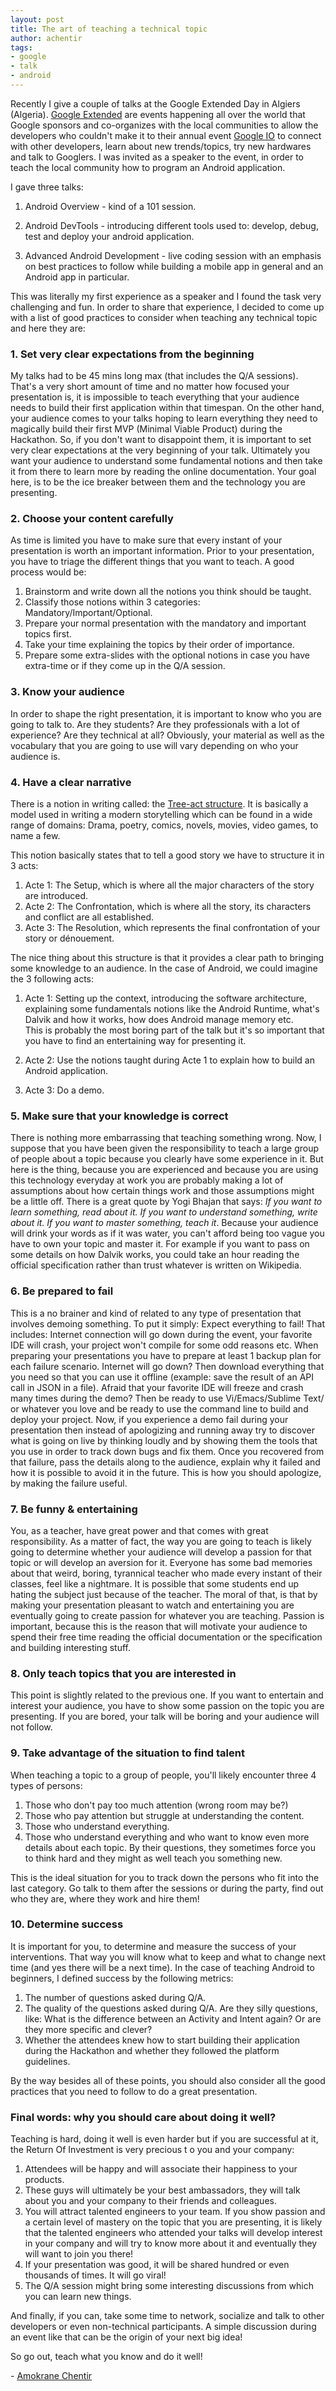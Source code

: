 ```yaml
---
layout: post
title: The art of teaching a technical topic
author: achentir
tags:
- google
- talk
- android
---
```


Recently I give a couple of talks at the Google Extended 
Day in Algiers (Algeria). [Google Extended](https://developers.google.com/events/io/io-extended) 
are events happening all over the world that Google sponsors and co-organizes with 
the local communities to allow the developers who couldn't make it to their annual event
[Google IO](https://developers.google.com/events/io/) to connect with other developers, 
learn about new trends/topics, try new hardwares and talk to Googlers. I was invited as a speaker 
to the event, in order to teach the local community how to program an Android application. 

I gave three talks: 

1. Android Overview - kind of a 101 session.

2. Android DevTools - introducing different tools used to: develop, debug, test and deploy
   your android application.

3. Advanced Android Development - live coding session with an emphasis on best practices 
   to follow while building a mobile app in general and an Android app in particular.

This was literally my first experience as a speaker and I found the task very 
challenging and fun.  In order to share that experience, I decided to come up with a 
list of good practices to consider when teaching any technical topic and here they are:

### 1. Set very clear expectations from the beginning
My talks had to be 45 mins long max (that includes the Q/A sessions). That's a very short 
amount of time and no matter how focused your presentation is, it is impossible to teach 
everything that your audience needs to build their first application within that timespan. 
On the other hand, your audience comes to your talks hoping to learn everything they need 
to magically build their first MVP (Minimal Viable Product) during the Hackathon. 
So, if you don't want to disappoint them, it is important to set very clear expectations 
at the very beginning of your talk. Ultimately you want your audience to understand some 
fundamental notions and then take it from there to learn more by reading the online documentation. 
Your goal here, is to be the ice breaker between them and the technology you are presenting. 

### 2. Choose your content carefully
As time is limited you have to make sure that every instant of your presentation is worth 
an important information. Prior to your presentation, you have to triage the different things that 
you want to teach. A good process would be:

1. Brainstorm and write down all the notions you think should be taught.
2. Classify those notions within 3 categories: Mandatory/Important/Optional. 
3. Prepare your normal presentation with the mandatory and important topics first. 
4. Take your time explaining the topics by their order of importance.
5. Prepare some extra-slides with the optional notions in case you have extra-time or if they come up in the Q/A session.

### 3. Know your audience
In order to shape the right presentation, it is important to know who you are going to talk to.  Are they students? 
Are they professionals with a lot of experience? Are they technical at all? Obviously, your material as well as 
the vocabulary that you are going to use will vary depending on who your audience is.

### 4. Have a clear narrative
There is a notion in writing called: the [Tree-act structure](http://en.wikipedia.org/wiki/Three-act_structure). 
It is basically a model used in writing a modern storytelling which can be found in a wide range of 
domains: Drama, poetry, comics, novels, movies, video games, to name a few.

This notion basically states that to tell a good story we have to structure it in 3 acts:

1. Acte 1: The Setup, which is where all the major characters of the story are introduced.
2. Acte 2: The Confrontation, which is where all the story, its characters and conflict are all established.
3. Acte 3: The Resolution, which represents the final confrontation of your story or dénouement.

The nice thing about this structure is that it provides a clear path to bringing some knowledge to 
an audience. In the case of Android, we could imagine the 3 following acts:

1. Acte 1: Setting up the context, introducing the software architecture, explaining some fundamentals notions 
like the Android Runtime, what's Dalvik and how it works,  how does Android manage memory etc.  
This is probably the most boring part of the talk but it's so important that you have to find an entertaining 
way for presenting it.

2. Acte 2: Use the notions taught during Acte 1 to explain how to build an Android application.

3. Acte 3: Do a demo.

### 5. Make sure that your knowledge is correct
There is nothing more embarrassing that teaching something wrong.  Now, I suppose that you have been 
given the responsibility to teach a large group of people about a topic because you clearly have some 
experience in it. But here is the thing, because you are experienced and because you are using this 
technology everyday at work you are probably making a lot of assumptions about how certain things work 
and those assumptions might be a little off. There is a great quote by Yogi Bhajan that says: 
*If you want to learn something, read about it. If you want to understand something, write about it. 
If you want to master something, teach it*.  Because your audience will drink your words as if it was water, 
you can't afford being too vague you have to own your topic and master it. For example if you want to pass on
some details on how Dalvik works, you could take an hour reading the official specification rather than trust 
whatever is written on Wikipedia.

### 6. Be prepared to fail
This is a no brainer and kind of related to any type of presentation that involves demoing something. 
To put it simply: Expect everything to fail! That includes: Internet connection will go down during the event,
your favorite IDE will crash, your project won't compile for some odd reasons etc. When preparing your 
presentations you have to prepare at least 1 backup plan for each failure scenario. Internet will go down? 
Then download everything that you need so that you can use it offline (example: save the result of 
an API call in JSON in a file). Afraid that your favorite IDE will freeze and crash many times during the demo? 
Then be ready to use Vi/Emacs/Sublime Text/ or whatever you love and be ready to use the command line to build 
and deploy your project.
Now, if you experience a demo fail during your presentation then instead of apologizing and running away try 
to discover what is going on live by thinking loudly and by showing them the tools that you use in order to 
track down bugs and fix them. Once you recovered from that failure, pass the details along to the audience, 
explain why it failed and how it is possible to avoid it in the future. This is how you should apologize, 
by making the failure useful.

### 7. Be funny & entertaining
You, as a teacher, have great power and that comes with great responsibility. As a matter of fact, the way you 
are going to teach is likely going to determine whether your audience will develop a passion for that topic or will 
develop an aversion for it. Everyone has some bad memories about that weird, boring, tyrannical teacher who made every 
instant of their classes, feel like a nightmare. It is possible that some students end up hating the subject just 
because of the teacher.  The moral of that, is that by making your presentation pleasant to watch and 
entertaining you are eventually going to create passion for whatever you are teaching. Passion is important, because 
this is the reason that will motivate your audience to spend their free time reading the official documentation or the 
specification and building interesting stuff.

### 8. Only teach topics that you are interested in
This point is slightly related to the previous one. If you want to entertain and interest your audience, you have to 
show some passion on the topic you are presenting. If you are bored, your talk will be boring and your audience will not follow.

### 9. Take advantage of the situation to find talent
When teaching a topic to a group of people, you'll likely encounter three 4 types of persons: 

1. Those who don't pay too much attention (wrong room may be?)
2. Those who pay attention but struggle at understanding the content.  
3. Those who understand everything.
4. Those who understand everything and who want to know even more details about each topic. By their questions, 
they sometimes force you to think hard and they might as well teach you something new.

This is the ideal situation for you to track down the persons who fit into the last category. Go talk to them after 
the sessions or during the party, find out who they are, where they work and hire them!

### 10. Determine success
It is important for you, to determine and measure the success of your interventions. That way you will know what to 
keep and what to change next time (and yes there will be a next time). In the case of teaching Android to beginners, 
I defined success by the following metrics:

1. The number of questions asked during Q/A.
2. The quality of the questions asked during Q/A.  Are they silly questions, like: 
What is the difference between an Activity and Intent again? Or are they more specific and clever? 
3. Whether the attendees knew how to start building their application during the Hackathon and whether they followed 
the platform guidelines.

By the way besides all of these points, you should also consider all the good practices that you need to follow to 
do a great presentation.

### Final words: why you should care about doing it well?
Teaching is hard, doing it well is even harder but if you are successful at it, the Return Of Investment is very precious t
o you and your company:

1. Attendees will be happy and will associate their happiness to your products. 
2. These guys will ultimately be your best ambassadors, they will talk about you and your company to their friends and colleagues. 
3. You will attract talented engineers to your team. If you show passion and a certain level of mastery on the topic 
that you are presenting, it is likely that the talented engineers who attended your talks will develop interest in your 
company and will try to know more about it and eventually they will want to join you there!
4. If your presentation was good, it will be shared hundred or even thousands of times.  It will go viral!
5. The Q/A session might bring some interesting discussions from which you can learn new things.

And finally, if you can, take some time to network, socialize and talk to other developers or even non-technical participants. 
A simple discussion during an event like that can be the origin of your next big idea!

So go out, teach what you know and do it well!

\- [Amokrane Chentir](https://github.com/Amokrane/)